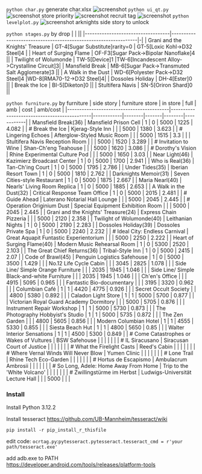 ```python char.py``` generate char.xlsx 
![screenshot](screenshot/charxlsx.png)
```python ui_qt.py```
![screenshot](screenshot/farm.png)
store priority
![screenshot](screenshot/event_store_priority.png)
recruit tag
![screenshot](screenshot/tag.png)
```python levelplot.py```
![screenshot](screenshot/levelplot.png)
arknights side story to unlock

```python stages.py``` by drop 
|                                   |                                                                ||
|-----------------------------------|----------------------------------------------------------------|-|
| Grani and the Knights' Treasure | GT-4[Sugar Substitute]rarity=0            | GT-5[Loxic Kohl->D32 Steel]4 |
| Heart of Surging Flame          | OF-F3[Sugar Pack->Bipolar Nanoflake]4                        ||
| Twilight of Wolumonde           | TW-5[Device]1      |TW-6[Incandescent Alloy->Crystalline Circuit]3|
| Mansfield Break                 | MB-6[Sugar Pack->Transmuted Salt Agglomerate]3               ||
| A Walk in the Dust              | WD-6[Polyester Pack->D32 Steel]4       |WD-8[RMA70-12->D32 Steel]4|
| Dossoles Holiday                | DH-4[Ester]0                                                 ||
| Break the Ice                   | BI-5[Diketon]0                                               ||
| Stultifera Navis                | SN-5[Oriron Shard]0                                          ||

```python furniture.py``` by furniture
| side story                               | furniture store                             | in store   | full   | amb   | cost   | amb/cost   |
|------------------------------------------|---------------------------------------------|------------|--------|-------|--------|------------|
| Mansfield Break(36)                      | Mansfield Prison Cell                       | 1          | 0      | 5000  | 1225   | 4.082      |
| # Break the Ice                          | Kjerag-Style Inn                            |            |        | 5000  | 1380   | 3.623      |
| # Lingering Echoes                       | Afterglow-Styled Music Room                 |            |        | 5000  | 1515   | 3.3        |
|                                          | Stultifera Navis Reception Room             |            |        | 5000  | 1520   | 3.289      |
| # Invitation to Wine                     | Shan-Ch'eng Teahouse                        |            |        | 5000  | 1620   | 3.086      |
| # Dorothy's Vision                       | Rhine Experimental Culture Pod              |            |        | 5000  | 1650   | 3.03       |
| Near Light(46)                           | Kazimierz Broadcast Center                  | 1          | 0      | 5000  | 1700   | 2.941      |
| Who is Real(36)                          | Tan-Ch'ing Court                            | 1          | 0      | 5000  | 1795   | 2.786      |
| Under Tides(35)                          | Iberian Resort Town                         | 1          | 0      | 5000  | 1810   | 2.762      |
| Darknights Memoir(31)                    | Seven Cities-style Restaurant               | 1          | 0      | 5000  | 1875   | 2.667      |
| Maria Nearl(40)                          | Nearls' Living Room Replica                 | 1          | 0      | 5000  | 1885   | 2.653      |
| A Walk in the Dust(32)                   | Critical Response Team Office               | 1          | 0      | 5000  | 2015   | 2.481      |
| # Guide Ahead                            | Laterano Notarial Hall Lounge               |            |        | 5000  | 2045   | 2.445      |
| # Operation Originium Dust               | Special Equipment Exhibition Room           |            |        | 5000  | 2045   | 2.445      |
| Grani and the Knights' Treasure(24)      | Express Chain Pizzeria                      |            |        | 5000  | 2120   | 2.358      |
| Twilight of Wolumonde(40)                | Leithanian Nights                           | 1          | 0      | 5000  | 2190   | 2.283      |
| Dossoles Holiday(39)                     | Dossoles Private Spa                        | 1          | 0      | 5000  | 2240   | 2.232      |
| # Ideal City: Endless Carnival           | Great Aquapit Funtastic Experientorium      |            |        | 5000  | 2250   | 2.222      |
| Heart of Surging Flame(40)               | Modern Music Rehearsal Room                 | 1          | 0      | 5300  | 2520   | 2.103      |
| The Great Chief Returns(36)              | Tribal-Style Inn                            | 1          | 0      | 5000  | 2415   | 2.07       |
| Code of Brawl(45)                        | Penguin Logistics Safehouse                 | 1          | 0      | 5000  | 3500   | 1.429      |
|                                          | No.12 Life Cycle Cabin                      |            |        | 3045  | 2825   | 1.078      |
|                                          | Side Line/ Simple Orange Furniture          |            |        | 2035  | 1945   | 1.046      |
|                                          | Side Line/ Simple Black-and-white Furniture |            |        | 2035  | 1945   | 1.046      |
|                                          | Ch'en's Office                              |            |        | 4915  | 5095   | 0.965      |
|                                          | Fantastic Bio-documentary                   |            |        | 3195  | 3320   | 0.962      |
|                                          | Columbian Café                              | 1          | 1      | 4420  | 4775   | 0.926      |
|                                          | Secret Occult Society                       |            |        | 4800  | 5380   | 0.892      |
|                                          | Caladon Light Store                         | 1          | 1      | 5000  | 5700   | 0.877      |
|                                          | Victorian Royal Guard Academy Dormitory     |            |        | 5000  | 5705   | 0.876      |
|                                          | Instrument Repair Workshop                  | 1          | 1      | 5000  | 5730   | 0.873      |
|                                          | The Photography Hobbyist's Studio           | 1          | 1      | 5000  | 5735   | 0.872      |
|                                          | The Zen Garden                              |            |        | 4800  | 5605   | 0.856      |
|                                          | Modern Columbian Hotel                      | 1          | 1      | 4555  | 5330   | 0.855      |
|                                          | Siesta Beach Hut                            | 1          | 1      | 4800  | 5650   | 0.85       |
|                                          | Walter Interior Sensations                  | 1          | 1      | 4500  | 5300   | 0.849      |
| # Come Catastrophes or Wakes of Vultures | BSW Safehouse                               |            |        |       |        |            |
| # IL Siracusano                          | Siracusan Court of Justice                  |            |        |       |        |            |
| # What the Firelight Casts               | Reed's Cabin                                |            |        |       |        |            |
| # Where Vernal Winds Will Never Blow     | Yumen Clinic                                |            |        |       |        |            |
| # Lone Trail                             | Rhine Tech Eco-Garden                       |            |        |       |        |            |
| # Hortus de Escapismo                    | Ambulacrum Ambrosii                         |            |        |       |        |            |
| # So Long, Adele: Home Away From Home    | Trip to the 'White Volcano'                 |            |        |       |        |            |
| # Zwillingstürme im Herbst               | Ludwigs-Universität Lecture Hall            |            |        | 5000  |        |            |

### Install
Install Python 3.12.2

Install tesseract https://github.com/UB-Mannheim/tesseract/wiki

```pip install -r pip_install_r_thisfile```

edit code:   ```ocrtag.py```:```pytesseract.pytesseract.tesseract_cmd = r'your path/tesseract.exe'```

add adb.exe to PATH https://developer.android.com/tools/releases/platform-tools



